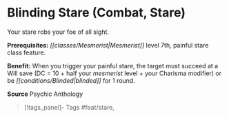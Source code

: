 ﻿---
cssclass: [feats]

---
# Blinding Stare (Combat, Stare)

Your stare robs your foe of all sight.

**Prerequisites:** _[[classes/Mesmerist|Mesmerist]]_ level 7th, painful stare class feature.

**Benefit:** When you trigger your painful stare, the target must succeed at a Will save (DC = 10 + half your _mesmerist_ level + your Charisma modifier) or be _[[conditions/Blinded|blinded]]_ for 1 round.

**Source** Psychic Anthology
>[!tags_panel]- Tags
> #feat/stare, 